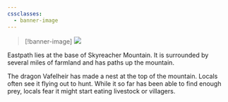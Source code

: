 ```yaml
---
cssclasses:
  - banner-image
---
```

> [!banner-image] <img src="https://basiclandart.com/wp-content/uploads/2020/09/jmp-62-mountain-dero.jpg">

Eastpath lies at the base of Skyreacher Mountain. It is surrounded by several miles of farmland and has paths up the mountain.

The dragon Vafelheir has made a nest at the top of the mountain. Locals often see it flying out to hunt. While it so far has been able to find enough prey, locals fear it might start eating livestock or villagers.
